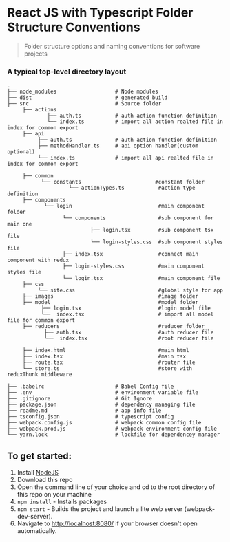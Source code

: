 React JS with Typescript Folder Structure Conventions
============================

> Folder structure options and naming conventions for software projects

### A typical top-level directory layout

    .
    ├── node_modules                   # Node modules
    ├── dist                           # generated build
    ├── src                            # Source folder
         ├── actions 
                 ├── auth.ts           # auth action function definition
                 └── index.ts          # import all action realted file in index for common export
         ├── api
              ├── auth.ts              # auth action function definition
              ├── methodHandler.ts     # api option handler(custom optional)
              └── index.ts             # import all api realted file in index for common export

         ├── common
               └── constants                        #constant folder
                        └── actionTypes.ts           #action type definition
         ├── components
                └── login                            #main component folder
                      └── components                 #sub component for main one     
                               ├── login.tsx         #sub component tsx file   
                               └── login-styles.css  #sub component styles file   
                      ├── index.tsx                  #connect main component with redux
                      ├── login-styles.css           #main component styles file   
                      └── login.tsx                  #main component file 
         ├── css
              └── site.css                           #global style for app
         ├── images                                  #image folder
         ├── model                                   #model folder
               ├── login.tsx                         #login model file
               └──  index.tsx                        # import all model file for common export                              
         ├── reducers                                #reducer folder
                ├── auth.tsx                         #auth reducer file
                └──  index.tsx                       #root reducer file

         ├── index.html                              #main html    
         ├── index.tsx                               #main tsx
         ├── route.tsx                               #router file
         └── store.ts                                #store with reduxThunk middleware

    ├── .babelrc                       # Babel Config file
    ├── .env                           # environment variable file
    ├── .gitignore                     # Git Ignore
    ├── package.json                   # dependency managing file
    ├── readme.md                      # app info file
    ├── tsconfig.json                  # typescript config 
    ├── webpack.config.js              # webpack common config file
    ├── webpack.prod.js                # webpack environment config file
    └── yarn.lock                      # lockfile for dependencey manager    


## To get started:  
1. Install [NodeJS](http://www.nodejs.org)  
2. Download this repo
5. Open the command line of your choice and cd to the root directory of this repo on your machine  
6. `npm install` - Installs packages
7. `npm start` - Builds the project and launch a lite web server (webpack-dev-server).
8. Navigate to [http://localhost:8080/](http://localhost:8080/) if your browser doesn't open automatically.


